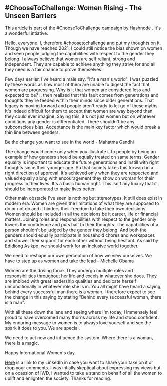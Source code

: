 ## #ChooseToChallenge: Women Rising - The Unseen Barriers

This article is part of the #ChooseToChallenge campaign by  [Hashnode](https://hashnode.com/) . It's a wonderful intiative.

Hello, everyone. I, therefore #choosetochallenge and put my thoughts on it. Though we have reached 2021, I could still notice the bias shown on women and seen people judging the capabilities with respect to the gender they belong. I always believe that women are self reliant, strong and independent. They are capable to achieve anything they strive for and all they need is a fair chance to prove themselves. 

Few days earlier, I've heard a male say. "It's a man's world". I was puzzled by these words as how most of them are unable to digest the fact that women are progressing.  Why is it that women are considered less and expected to be? I, then realized that this fault comes from generations and thoughts they're feeded within their minds since older generations. That legacy is moving forward and people aren't ready to let go of these myths. It's indeed difficult for them to accept that women are way beyond than they could ever imagine. Saying this, it's not just women but on whatever conditions any gender is differentiated. There shouldn't be any subconscious bias. Acceptance is the main key factor which would break a thin line between genders.  

Be the change you want to see in the world - Mahatma Gandhi

The change would come only when you illustrate it to people by being an example of how genders should be equally treated on same terms. Gender equality is important to educate the future generations and instill with right thoughts since their younger age. So that society takes this forward in a right direction of approval. It's achieved only when they are respected and valued equally along with encouragement they show on woman for their progress in their lives. It's a basic human right. This isn't any luxury that it should be incorporated to make lives better. 

Other main obstacle I've seen is nothing but stereotypes. It still does exist in modern era. Women are given the limitations of what they are supposed to do or not do and it hinders their freedom to take their own decisions. Women should be included in all the decisions be it career, life or financial matters. Joining roles and responsibilities with respect to the gender only lowers the confidence and puts halt to their thoughts. The capabilities of a person shouldn't be judged by the gender they belong. And both the genders should equally participate in household chores and workspaces and shower their support for each other without being hesitant. As said by  [Edidiong Asikpo](https://hashnode.com/@didicodes), we should work for an inclusive world together.

We need to reshape our own perception of how we view ourselves. We have to step up as women and take the lead - Michelle Obama

Women are the driving force. They undergo multiple roles and responsibilities throughout her life and excels in whatever she does. They are imbibed with great leadership qualities and dedicate herself unconditionally in whatever role she is in. You all might have heard a saying, behind every successful man there is a woman. I therefore expect to see the change in this saying by stating "Behind every successful woman, there is a man". 

With all these down the lane and seeing where I'm today, I immensely feel proud to have overcomed many thorns across my life and stood confident. My enduring message to women is to always love yourself and see the spark it does to you. We are special.

We need to act now and influence the system. Where there is a woman, there is a magic.

Happy International Women's day.

 [Here](https://www.linkedin.com/in/prathima-kadari) is a link to my LinkedIn in case you want to share your take on it or drop your comments.  I was intially skeptical about expressing my views but on a ocassion of IWD, I wanted to take a stand on behalf of all the women to uplift and enlighten the society.
Thanks for reading. 
